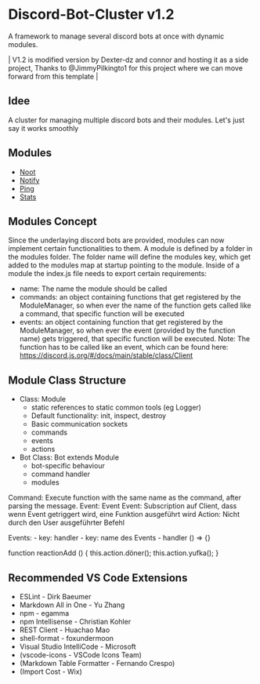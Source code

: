 # Discord-Bot-Cluster v1.2
A framework to manage several discord bots at once with dynamic modules. 

| V1.2 is modified version by Dexter-dz and connor and hosting it as a side project, Thanks to @JimmyPilkingto1 for this project where we can move forward from this template |


## Idee
A cluster for managing multiple discord bots and their modules.
Let's just say it works smoothly

## Modules
- [Noot](https://github.com/CodingSyndicate/Discord-Bot-Cluster/tree/main/modules/noot)
- [Notify](https://github.com/CodingSyndicate/Discord-Bot-Cluster/tree/main/modules/notify)
- [Ping](https://github.com/CodingSyndicate/Discord-Bot-Cluster/tree/main/modules/ping)
- [Stats](https://github.com/CodingSyndicate/Discord-Bot-Cluster/tree/main/modules/stats)

## Modules Concept
Since the underlaying discord bots are provided, modules can now implement certain functionalities to them.
A module is defined by a folder in the modules folder. The folder name will define the modules key, which get added to the modules map at startup pointing to the module.
Inside of a module the index.js file needs to export certain requirements:
- name: The name the module should be called
- commands: an object containing functions that get registered by the ModuleManager, so when ever the name of the function gets called like a command, that specific function will be executed
- events: an object containing function that get registered by the ModuleManager, so when ever the event (provided by the function name) gets triggered, that specific function will be executed. Note: The function has to be called like an event, which can be found here: https://discord.js.org/#/docs/main/stable/class/Client

## Module Class Structure
- Class: Module
    - static references to static common tools (eg Logger)
    - Default functionality: init, inspect, destroy
    - Basic communication sockets
    - commands
    - events
    - actions
- Bot Class: Bot extends Module
    - bot-specific behaviour
    - command handler
    - modules

Command: Execute function with the same name as the command, after parsing the message.
Event: Event 
Event: Subscription auf Client, dass wenn Event getriggert wird, eine Funktion ausgeführt wird
Action: Nicht durch den User ausgeführter Befehl

Events:
    - key: handler
    -  key: name des Events
    -  handler () => {}

function reactionAdd () {
    this.action.döner();
    this.action.yufka();
}


## Recommended VS Code Extensions
- ESLint - Dirk Baeumer
- Markdown All in One - Yu Zhang
- npm - egamma
- npm Intellisense - Christian Kohler
- REST Client - Huachao Mao
- shell-format - foxundermoon
- Visual Studio IntelliCode - Microsoft
- (vscode-icons - VSCode Icons Team)
- (Markdown Table Formatter - Fernando Crespo)
- (Import Cost - Wix)
